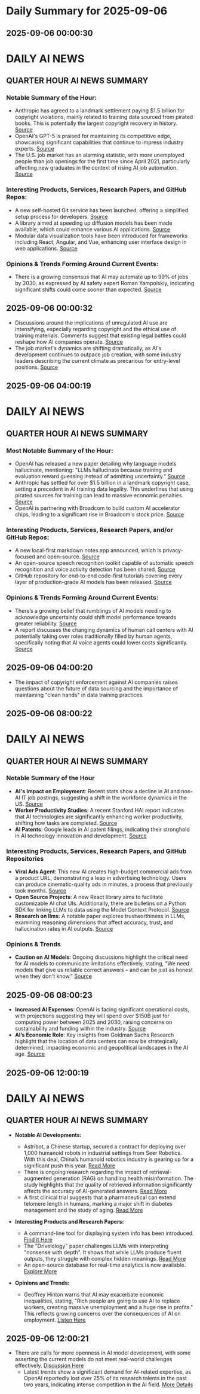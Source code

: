 # Daily Summary for 2025-09-06

## 2025-09-06 00:00:30

# DAILY AI NEWS

## QUARTER HOUR AI NEWS SUMMARY

### Notable Summary of the Hour:
- Anthropic has agreed to a landmark settlement paying $1.5 billion for copyright violations, mainly related to training data sourced from pirated books. This is potentially the largest copyright recovery in history. [Source](https://x.com/i/web/status/1964099935877705894)
- OpenAI's GPT-5 is praised for maintaining its competitive edge, showcasing significant capabilities that continue to impress industry experts. [Source](https://x.com/i/web/status/1964106547845345329)
- The U.S. job market has an alarming statistic, with more unemployed people than job openings for the first time since April 2021, particularly affecting new graduates in the context of rising AI job automation. [Source](https://x.com/i/web/status/1964102242241216694)

### Interesting Products, Services, Research Papers, and GitHub Repos:
- A new self-hosted Git service has been launched, offering a simplified setup process for developers. [Source](https://x.com/i/web/status/1964087586084806838)
- A library aimed at speeding up diffusion models has been made available, which could enhance various AI applications. [Source](https://x.com/i/web/status/1964095198964723718)
- Modular data visualization tools have been introduced for frameworks including React, Angular, and Vue, enhancing user interface design in web applications. [Source](https://x.com/i/web/status/1964102812683337848)

### Opinions & Trends Forming Around Current Events:
- There is a growing consensus that AI may automate up to 99% of jobs by 2030, as expressed by AI safety expert Roman Yampolskiy, indicating significant shifts could come sooner than expected. [Source](https://x.com/i/web/status/1964086773170294842)

## 2025-09-06 00:00:32

- Discussions around the implications of unregulated AI use are intensifying, especially regarding copyright and the ethical use of training materials. Comments suggest that existing legal battles could reshape how AI companies operate. [Source](https://x.com/i/web/status/1964099935877705894) 
- The job market's dynamics are shifting dramatically, as AI's development continues to outpace job creation, with some industry leaders describing the current climate as precarious for entry-level positions. [Source](https://x.com/i/web/status/1964102242241216694)

## 2025-09-06 04:00:19

# DAILY AI NEWS

## QUARTER HOUR AI NEWS SUMMARY

### Most Notable Summary of the Hour:
- OpenAI has released a new paper detailing why language models hallucinate, mentioning: "LLMs hallucinate because training and evaluation reward guessing instead of admitting uncertainty."  [Source](https://x.com/i/web/status/1964136402893099522)
- Anthropic has settled for over $1.5 billion in a landmark copyright case, setting a precedent in AI training data legality. This underlines that using pirated sources for training can lead to massive economic penalties. [Source](https://x.com/i/web/status/1964127422447833323)
- OpenAI is partnering with Broadcom to build custom AI accelerator chips, leading to a significant rise in Broadcom's stock price. [Source](https://x.com/i/web/status/1964118418350887253)

### Interesting Products, Services, Research Papers, and/or GitHub Repos:
- A new local-first markdown notes app announced, which is privacy-focused and open-source. [Source](https://x.com/i/web/status/1964171535570051349)
- An open-source speech recognition toolkit capable of automatic speech recognition and voice activity detection has been shared. [Source](https://x.com/i/web/status/1964157275708576194)
- GitHub repository for end-to-end code-first tutorials covering every layer of production-grade AI models has been released. [Source](https://x.com/i/web/status/1964129329786257892)

### Opinions & Trends Forming Around Current Events:
- There’s a growing belief that rumblings of AI models needing to acknowledge uncertainty could shift model performance towards greater reliability. [Source](https://x.com/i/web/status/1964172365371252739)
- A report discusses the changing dynamics of human call centers with AI potentially taking over roles traditionally filled by human agents, specifically noting that AI voice agents could lower costs significantly. [Source](https://x.com/i/web/status/1964167714022289897)

## 2025-09-06 04:00:20

- The impact of copyright enforcement against AI companies raises questions about the future of data sourcing and the importance of maintaining "clean hands" in data training practices.

## 2025-09-06 08:00:22

# DAILY AI NEWS

## QUARTER HOUR AI NEWS SUMMARY

### Notable Summary of the Hour
- **AI's Impact on Employment**: Recent stats show a decline in AI and non-AI IT job postings, suggesting a shift in the workforce dynamics in the US. [Source](https://x.com/i/web/status/1964236860227465417)
- **Worker Productivity Studies**: A recent Stanford HAI report indicates that AI technologies are significantly enhancing worker productivity, shifting how tasks are completed. [Source](https://x.com/i/web/status/1964236868939063496)
- **AI Patents**: Google leads in AI patent filings, indicating their stronghold in AI technology innovation and development. [Source](https://x.com/i/web/status/1964227421478986166)

### Interesting Products, Services, Research Papers, and GitHub Repositories
- **Viral Ads Agent**: This new AI creates high-budget commercial ads from a product URL, demonstrating a leap in advertising technology. Users can produce cinematic-quality ads in minutes, a process that previously took months. [Source](https://x.com/i/web/status/1964219973024321800)
- **Open Source Projects**: A new React library aims to facilitate customizable AI chat UIs. Additionally, there are bulletins on a Python SDK for linking LLMs to data using the Model Context Protocol. [Source](https://x.com/i/web/status/1964224840484712756)
- **Research on llms**: A notable paper explores trustworthiness in LLMs, examining reasoning dimensions that affect accuracy, trust, and hallucination rates in AI outputs. [Source](https://x.com/i/web/status/1964236627871748245)

### Opinions & Trends
- **Caution on AI Models**: Ongoing discussions highlight the critical need for AI models to communicate limitations effectively, stating, "We need models that give us reliable correct answers – and can be just as honest when they don't know." [Source](https://x.com/i/web/status/1964198879081209951)

## 2025-09-06 08:00:23

- **Increased AI Expenses**: OpenAI is facing significant operational costs, with projections suggesting they will spend over $150B just for computing power between 2025 and 2030, raising concerns on sustainability and funding within the industry. [Source](https://x.com/i/web/status/1964193374983815479)
- **AI’s Economic Role**: Key insights from Goldman Sachs Research highlight that the location of data centers can now be strategically determined, impacting economic and geopolitical landscapes in the AI age. [Source](https://x.com/i/web/status/1964219662431859162)

## 2025-09-06 12:00:19

# DAILY AI NEWS

## QUARTER HOUR AI NEWS SUMMARY

- **Notable AI Developments:**  
  - Astribot, a Chinese startup, secured a contract for deploying over 1,000 humanoid robots in industrial settings from Seer Robotics. With this deal, China’s humanoid robotics industry is gearing up for a significant push this year. [Read More](https://x.com/i/web/status/1964295012746960954)  
  - There is ongoing research regarding the impact of retrieval-augmented generation (RAG) on handling health misinformation. The study highlights that the quality of retrieved information significantly affects the accuracy of AI-generated answers. [Read More](https://x.com/i/web/status/1964282933637718481)  
  - A first clinical trial suggests that a pharmaceutical can extend telomere length in humans, marking a major shift in diabetes management and the study of aging. [Read More](https://x.com/i/web/status/1964277899684630746)  

- **Interesting Products and Research Papers:**  
  - A command-line tool for displaying system info has been introduced. [Find it Here](https://x.com/i/web/status/1964293379048485000)  
  - The "Drivelology" paper challenges LLMs with interpreting "nonsense with depth". It shows that while LLMs produce fluent outputs, they struggle with complex hidden meanings. [Read More](https://x.com/i/web/status/1964267582208561384)  
  - An open-source database for real-time analytics is now available. [Explore More](https://x.com/i/web/status/1964270548323627339)  

- **Opinions and Trends:**  
  - Geoffrey Hinton warns that AI may exacerbate economic inequalities, stating, "Rich people are going to use AI to replace workers, creating massive unemployment and a huge rise in profits." This reflects growing concerns over the consequences of AI on employment. [Listen Here](https://x.com/i/web/status/1964287323874418940)

## 2025-09-06 12:00:21

- There are calls for more openness in AI model development, with some asserting the current models do not meet real-world challenges effectively. [Discussion Here](https://x.com/i/web/status/1964271207361949828)  
  - Latest trends show a significant demand for AI-related expertise, as OpenAI reportedly lost over 25% of its research talents in the past two years, indicating intense competition in the AI field. [More Details](https://x.com/i/web/status/1964259025199256002)

